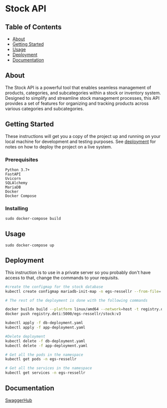 # Stock API

## Table of Contents

- [About](#about)
- [Getting Started](#getting_started)
- [Usage](#usage)
- [Deployment](#deployment)
- [Documentation](#documentation)

## About <a name = "about"></a>

The Stock API is a powerful tool that enables seamless management of products, categories, and subcategories within a stock or inventory system. Designed to simplify and streamline stock management processes, this API provides a set of features for organizing and tracking products across various categories and subcategories.

## Getting Started <a name = "getting_started"></a>

These instructions will get you a copy of the project up and running on your local machine for development and testing purposes. See [deployment](#deployment) for notes on how to deploy the project on a live system.

### Prerequisites


```
Python 3.7+
FastAPI
Uvicorn
SQLAlchemy
MariaDB
Docker
Docker Compose
```

### Installing 


```
sudo docker-compose build
```

## Usage <a name = "usage"></a>
```
sudo docker-compose up
```


## Deployment <a name = "deployment"></a> 

This instruction is to use in a private server so you probably don't have access to that, change the commands to your requisits.

```bash
#create the configmap for the stock database
kubectl create configmap mariadb-init-map -n egs-ressellr --from-file=./db/init.sql

# The rest of the deployment is done with the following commands

docker buildx build --platform linux/amd64 --network=host -t registry.deti:5000/egs-ressellr/stock:v3 -f Dockerfile.app .
docker push registry.deti:5000/egs-ressellr/stock:v3

kubectl apply -f db-deployment.yaml
kubectl apply -f app-deployment.yaml

#Delete deployment
kubectl delete -f db-deployment.yaml
kubectl delete -f app-deployment.yaml

# Get all the pods in the namespace
kubectl get pods -n egs-ressellr

# Get all the services in the namespace
kubectl get services -n egs-ressellr

```

## Documentation <a name = "documentation"></a>
<a href="https://app.swaggerhub.com/apis-docs/Resellr/StockAPI/1.0.0"> SwaggerHub</a>